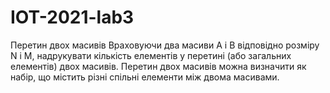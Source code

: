 # IOT-2021-lab3

Перетин двох масивів
Враховуючи два масиви A і B відповідно розміру N і M, надрукувати кількість елементів у перетині (або загальних елементів) двох масивів. Перетин двох масивів можна визначити як набір, що містить різні спільні елементи між двома масивами.
